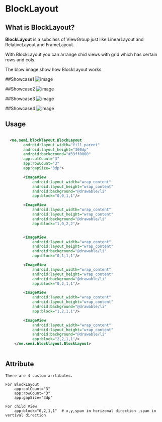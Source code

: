 # BlockLayout

## What is BlockLayout?
**BlockLayout** is a subclass of ViewGroup just like LinearLayout and RelativeLayout and FrameLayout.

With BlockLayout you can arrange chid views with grid which has certain rows and cols.

The blow image show how BlockLayout works.

##Showcase1
![image](https://raw.githubusercontent.com/ihou/BlockLayout/master/showcase/showcase1.jpg)

##Showcase2
![image](https://raw.githubusercontent.com/ihou/BlockLayout/master/showcase/showcase2.jpg)

##Showcase3
![image](https://raw.githubusercontent.com/ihou/BlockLayout/master/showcase/showcase3.jpg)

##Showcase4
![image](https://raw.githubusercontent.com/ihou/BlockLayout/master/showcase/showcase4.jpg)


Usage
-----
```xml

  <me.semi.blocklayout.BlockLayout
        android:layout_width="fill_parent"
        android:layout_height="360dp"
        android:background="#33ff0000"
        app:colCount="3"
        app:rowCount="3"
        app:gapSize="3dp">

        <ImageView
            android:layout_width="wrap_content"
            android:layout_height="wrap_content"
            android:background="@drawable/li"
            app:block="0,0,1,1"/>

        <ImageView
            android:layout_width="wrap_content"
            android:layout_height="wrap_content"
            android:background="@drawable/li"
            app:block="1,0,2,2"/>


        <ImageView
            android:layout_width="wrap_content"
            android:layout_height="wrap_content"
            android:background="@drawable/li"
            app:block="0,1,1,1"/>

        <ImageView
            android:layout_width="wrap_content"
            android:layout_height="wrap_content"
            android:background="@drawable/li"
            app:block="0,2,1,1"/>

        <ImageView
            android:layout_width="wrap_content"
            android:layout_height="wrap_content"
            android:background="@drawable/li"
            app:block="1,2,1,1"/>

        <ImageView
            android:layout_width="wrap_content"
            android:layout_height="wrap_content"
            android:background="@drawable/li"
            app:block="2,2,1,1"/>
    </me.semi.blocklayout.BlockLayout>
    
```

Attribute
----

    There are 4 custom arrtibutes.
    
    For BlockLayout
        app:colCount="3"
        app:rowCount="3"
        app:gapSize="3dp"
        
    For child View
        app:block="0,2,1,1"  # x,y,span in horizomal direction ,span in vertival direction
        
        
        
